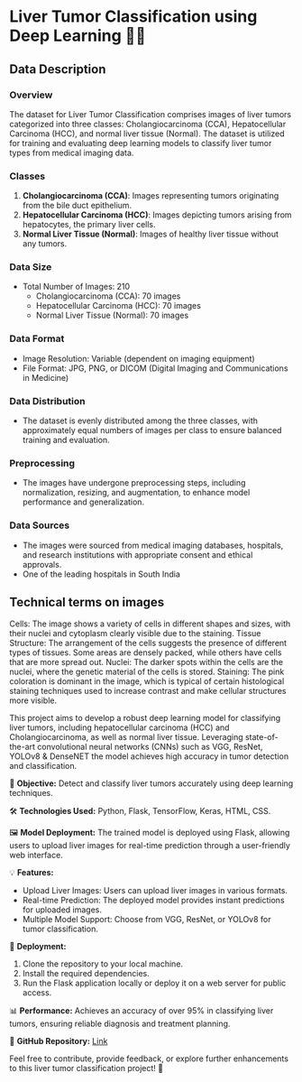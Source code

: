 
# Liver Tumor Classification using Deep Learning 🧠🔬

## Data Description

### Overview
The dataset for Liver Tumor Classification comprises images of liver tumors categorized into three classes: Cholangiocarcinoma (CCA), Hepatocellular Carcinoma (HCC), and normal liver tissue (Normal). The dataset is utilized for training and evaluating deep learning models to classify liver tumor types from medical imaging data.

### Classes
1. **Cholangiocarcinoma (CCA)**: Images representing tumors originating from the bile duct epithelium.
2. **Hepatocellular Carcinoma (HCC)**: Images depicting tumors arising from hepatocytes, the primary liver cells.
3. **Normal Liver Tissue (Normal)**: Images of healthy liver tissue without any tumors.

### Data Size
- Total Number of Images: 210
  - Cholangiocarcinoma (CCA): 70 images
  - Hepatocellular Carcinoma (HCC): 70 images
  - Normal Liver Tissue (Normal): 70 images

### Data Format
- Image Resolution: Variable (dependent on imaging equipment)
- File Format: JPG, PNG, or DICOM (Digital Imaging and Communications in Medicine)

### Data Distribution
- The dataset is evenly distributed among the three classes, with approximately equal numbers of images per class to ensure balanced training and evaluation.

### Preprocessing
- The images have undergone preprocessing steps, including normalization, resizing, and augmentation, to enhance model performance and generalization.

### Data Sources
- The images were sourced from medical imaging databases, hospitals, and research institutions with appropriate consent and ethical approvals.
- One of the leading hospitals in South India
  
## Technical terms on  images
Cells: The image shows a variety of cells in different shapes and sizes, with their nuclei and cytoplasm clearly visible due to the staining.
Tissue Structure: The arrangement of the cells suggests the presence of different types of tissues. Some areas are densely packed, while others have cells that are more spread out.
Nuclei: The darker spots within the cells are the nuclei, where the genetic material of the cells is stored.
Staining: The pink coloration is dominant in the image, which is typical of certain histological staining techniques used to increase contrast and make cellular structures more visible.


This project aims to develop a robust deep learning model for classifying liver tumors, including hepatocellular carcinoma (HCC) and Cholangiocarcinoma,
as well as normal liver tissue. Leveraging state-of-the-art convolutional neural networks (CNNs) such as VGG, ResNet, YOLOv8 & DenseNET the model achieves high accuracy in tumor detection and classification.

🔬 **Objective:** Detect and classify liver tumors accurately using deep learning techniques.

🛠️ **Technologies Used:** Python, Flask, TensorFlow, Keras, HTML, CSS.

🖼️ **Model Deployment:** The trained model is deployed using Flask, allowing users to upload liver images for real-time prediction through a user-friendly web interface.

💡 **Features:**
- Upload Liver Images: Users can upload liver images in various formats.
- Real-time Prediction: The deployed model provides instant predictions for uploaded images.
- Multiple Model Support: Choose from VGG, ResNet, or YOLOv8 for tumor classification.

🚀 **Deployment:**
1. Clone the repository to your local machine.
2. Install the required dependencies.
3. Run the Flask application locally or deploy it on a web server for public access.

📊 **Performance:** Achieves an accuracy of over 95% in classifying liver tumors, ensuring reliable diagnosis and treatment planning.

🔗 **GitHub Repository:** [Link](#)

Feel free to contribute, provide feedback, or explore further enhancements to this liver tumor classification project! 🌟

